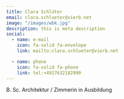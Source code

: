 ```yaml
---
title: Clara Schlüter
email: clara.schlueter@vierb.net
image: "/images/wbk.jpg"
description: this is meta description
social:
  - name: e-mail
    icon: fa-solid fa-envelope
    link: mailto:clara.schlueter@vierb.net

  - name: phone
    icon: fa-solid fa-phone
    link: tel:+4917632182999
---
```


B. Sc. Architektur / Zimmerin in Ausbildung